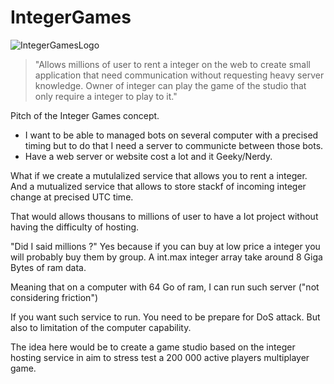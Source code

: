 # IntegerGames

![IntegerGamesLogo](https://github.com/EloiStree/IntegerGames/assets/20149493/750d4a9c-ffb3-47e3-b6a9-db1ca6d295e7)

> "Allows millions of user to rent a integer on the web to create small application that need communication without requesting heavy server knowledge. Owner of integer can play the game of the studio that only require a integer to play to it."

Pitch of the Integer Games concept.

- I want to be able to managed bots on several computer with a precised timing but to do that I need a server to communicte between those bots.
- Have a web server or website cost a lot and it Geeky/Nerdy.

What if we create a mutulalized service that allows you to rent a integer. 
And a mutualized service that allows to store stackf of incoming integer change at precised UTC time.

That would allows thousans to millions of user to have a Iot project without having the difficulty of hosting.

"Did I said millions ?" Yes because if you can buy at low price a integer you will probably buy them by group.
A int.max integer array take around 8 Giga Bytes of ram data.

Meaning that on a computer with 64 Go of ram, I can run such server ("not considering friction")


If you want such service to run. You need to be prepare for DoS attack.
But also to limitation of the computer capability.

The idea here would be to create a game studio based on the integer hosting service in aim to stress test a 200 000 active players multiplayer game.



